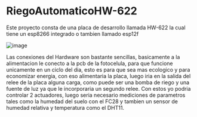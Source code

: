 # RiegoAutomaticoHW-622

Este proyecto consta de una placa de desarrollo llamada HW-622 la cual tiene un esp8266 integrado o tambien llamado esp12f

![image](https://github.com/user-attachments/assets/b1ee965a-08f5-4ecb-87a2-44714147677b)

Las conexiones del Hardware son bastante sencillas, basicamente a la alimentacion le conecto a la pcb de la fotocelula, para que funcione unicamente en un  ciclo del dia, esto es para que sea mas ecologico y para economizar energia, con eso alimentaria la placa, luego iria en la salida del relee de la placa alguna carga, como puede ser una bomba de riego y una fuente de luz ya que le incorporaria un segundo relee. Con estos yo podria controlar 2 actuadores, luego seria necesario mediciones de parametros tales como la humedad del suelo con el FC28 y tambien un sensor de humedad relativa y temperatura como el DHT11.
